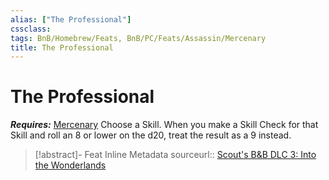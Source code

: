 ```yaml
---
alias: ["The Professional"]
cssclass: 
tags: BnB/Homebrew/Feats, BnB/PC/Feats/Assassin/Mercenary
title: The Professional
---
```


# The Professional
***Requires:*** [Mercenary](../../../../60-Wyrmscriber/Gamemaster/Mechanics/Classes/Assassin/Mercenary.md)
Choose a Skill.
When you make a Skill Check for that Skill and roll an 8 or lower on the d20, treat the result as a 9 instead.

> [!abstract]- Feat Inline Metadata
> sourceurl:: [Scout's B&B DLC 3: Into the Wonderlands](https://docs.google.com/document/d/1MLOgrWwcLNTnP9PuXrKiLImy7SUh4hXO8arVUAlmdp0/edit)

